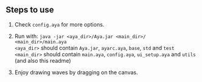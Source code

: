 ## Steps to use

1. Check `config.aya` for more options.

2. Run with: `java -jar <aya_dir>/Aya.jar <main_dir>/ <main_dir>/main.aya`  
  `<aya_dir>` should contain `Aya.jar`, `ayarc.aya`, `base`, `std` and `test`  
  `<main_dir>` should contain `main.aya`, `config.aya`, `ui_setup.aya` and `utils` (and also this readme)


3. Enjoy drawing waves by dragging on the canvas.
